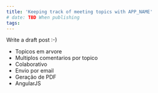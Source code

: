 ```yaml
---
title: 'Keeping track of meeting topics with APP_NAME'
# date: TBD When publishing
tags:
---
```


Write a draft post :-)
* Topicos em arvore
* Multiplos comentarios por topico
* Colaborativo
* Envio por email
* Geração de PDF
* AngularJS
